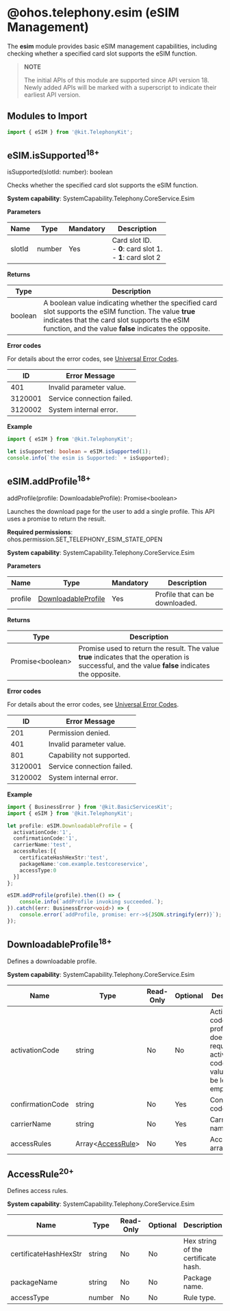 # @ohos.telephony.esim (eSIM Management)
<!--Kit: Telephony Kit-->
<!--Subsystem: Telephony-->
<!--Owner: @yangyannanyangyannan-->
<!--Designer: @ghxbob-->
<!--Tester: @weitiantian-->
<!--Adviser: @zhang_yixin13-->

The **esim** module provides basic eSIM management capabilities, including checking whether a specified card slot supports the eSIM function.

> **NOTE**
>
> The initial APIs of this module are supported since API version 18. Newly added APIs will be marked with a superscript to indicate their earliest API version.
>

## Modules to Import

```ts
import { eSIM } from '@kit.TelephonyKit';
```

## eSIM.isSupported<sup>18+</sup>

isSupported\(slotId: number\): boolean

Checks whether the specified card slot supports the eSIM function.

**System capability**: SystemCapability.Telephony.CoreService.Esim

**Parameters**

| Name| Type  | Mandatory| Description                                  |
| ------ | ------ | ---- | -------------------------------------- |
| slotId | number | Yes  | Card slot ID. <br>- **0**: card slot 1.<br>- **1**: card slot 2|

**Returns**

| Type                 | Description                              |
| --------------------- | ---------------------------------- |
| boolean | A boolean value indicating whether the specified card slot supports the eSIM function. The value **true** indicates that the card slot supports the eSIM function, and the value **false** indicates the opposite.|

**Error codes**

For details about the error codes, see [Universal Error Codes](../errorcode-universal.md).

| ID             | Error Message                          |
| --------------------- | ---------------------------------- |
| 401 | Invalid parameter value.     |
|3120001| Service connection failed. |
|3120002| System internal error.     |

**Example**

```ts
import { eSIM } from '@kit.TelephonyKit';

let isSupported: boolean = eSIM.isSupported(1);
console.info(`the esim is Supported:` + isSupported);
```

## eSIM.addProfile<sup>18+</sup>

addProfile\(profile: DownloadableProfile\): Promise\<boolean\>

Launches the download page for the user to add a single profile. This API uses a promise to return the result.

**Required permissions**: ohos.permission.SET_TELEPHONY_ESIM_STATE_OPEN

**System capability**: SystemCapability.Telephony.CoreService.Esim

**Parameters**

| Name| Type                                           | Mandatory| Description                                  |
| ------ |-----------------------------------------------| ---- | -------------------------------------- |
| profile | [DownloadableProfile](#downloadableprofile18) | Yes  | Profile that can be downloaded.|

**Returns**

| Type                 | Description                              |
| --------------------- | ---------------------------------- |
| Promise\<boolean\> | Promise used to return the result. The value **true** indicates that the operation is successful, and the value **false** indicates the opposite.|

**Error codes**

For details about the error codes, see [Universal Error Codes](../errorcode-universal.md).

| ID             | Error Message                          |
| --------------------- | ---------------------------------- |
| 201 | Permission denied.           |
| 401 | Invalid parameter value.     |
| 801 | Capability not supported.    |
|3120001| Service connection failed. |
|3120002| System internal error.     |

**Example**

```ts
import { BusinessError } from '@kit.BasicServicesKit';
import { eSIM } from '@kit.TelephonyKit';

let profile: eSIM.DownloadableProfile = {
  activationCode:'1',
  confirmationCode:'1',
  carrierName:'test',
  accessRules:[{
    certificateHashHexStr:'test',
    packageName:'com.example.testcoreservice',
    accessType:0
  }]
};

eSIM.addProfile(profile).then(() => {
    console.info(`addProfile invoking succeeded.`);
}).catch((err: BusinessError<void>) => {
    console.error(`addProfile, promise: err->${JSON.stringify(err)}`);
});
```

## DownloadableProfile<sup>18+</sup>

Defines a downloadable profile.

**System capability**: SystemCapability.Telephony.CoreService.Esim

| Name| Type                                  |  Read-Only| Optional| Description|
| ----- |--------------------------------------| ----- | ---- | -----|
| activationCode   | string                               |  No |  No | Activation code. For a profile that does not require an activation code, the value may be left empty.|
| confirmationCode | string                               |  No |  Yes | Confirmation code.    |
| carrierName      | string                               |  No |  Yes | Carrier name.  |
| accessRules      | Array\<[AccessRule](#accessrule20)\> |  No |  Yes | Access rule array.|

## AccessRule<sup>20+</sup>

Defines access rules.

**System capability**: SystemCapability.Telephony.CoreService.Esim

| Name| Type| Read-Only| Optional| Description|
| ----- | ----- |----|----| -----|
| certificateHashHexStr | string  | No | No | Hex string of the certificate hash.|
| packageName           | string  | No | No | Package name.|
| accessType            | number  | No | No | Rule type.|
